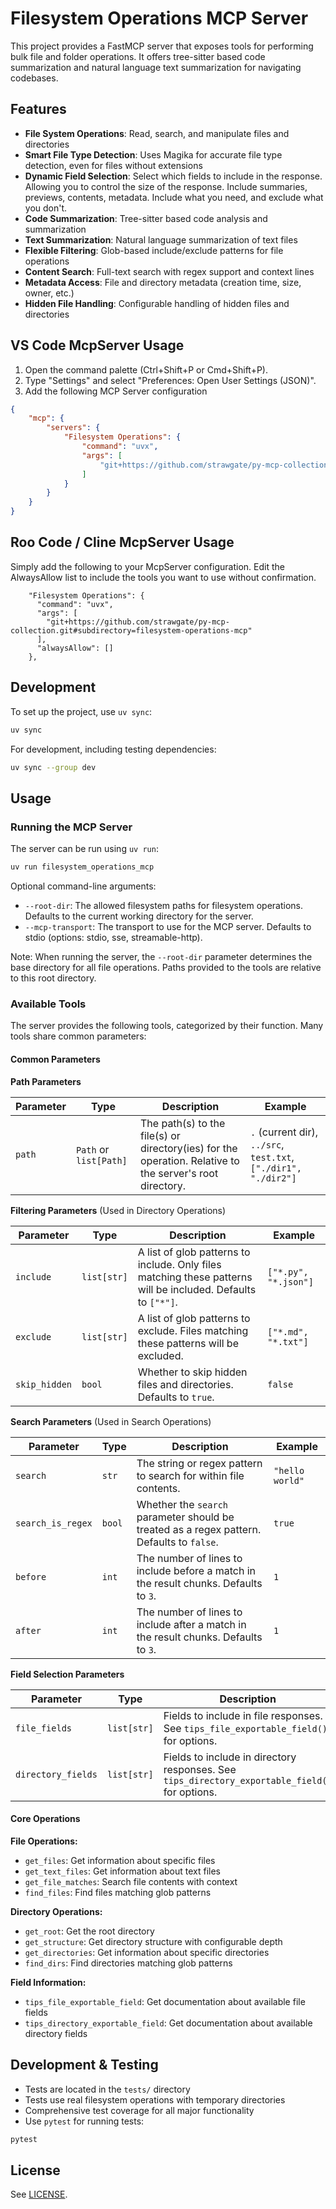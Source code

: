 # Filesystem Operations MCP Server

This project provides a FastMCP server that exposes tools for performing bulk file and folder operations. It offers tree-sitter based code summarization and natural language text summarization for navigating codebases.

## Features

- **File System Operations**: Read, search, and manipulate files and directories
- **Smart File Type Detection**: Uses Magika for accurate file type detection, even for files without extensions
- **Dynamic Field Selection**: Select which fields to include in the response. Allowing you to control the size of the response. Include summaries, previews, contents, metadata. Include what you need, and exclude what you don't.
- **Code Summarization**: Tree-sitter based code analysis and summarization
- **Text Summarization**: Natural language summarization of text files
- **Flexible Filtering**: Glob-based include/exclude patterns for file operations
- **Content Search**: Full-text search with regex support and context lines
- **Metadata Access**: File and directory metadata (creation time, size, owner, etc.)
- **Hidden File Handling**: Configurable handling of hidden files and directories

## VS Code McpServer Usage
1. Open the command palette (Ctrl+Shift+P or Cmd+Shift+P).
2. Type "Settings" and select "Preferences: Open User Settings (JSON)".
3. Add the following MCP Server configuration

```json
{
    "mcp": {
        "servers": {
            "Filesystem Operations": {
                "command": "uvx",
                "args": [
                    "git+https://github.com/strawgate/py-mcp-collection.git#subdirectory=filesystem-operations-mcp",
                ]
            }
        }
    }
}
```

## Roo Code / Cline McpServer Usage
Simply add the following to your McpServer configuration. Edit the AlwaysAllow list to include the tools you want to use without confirmation.

```
    "Filesystem Operations": {
      "command": "uvx",
      "args": [
        "git+https://github.com/strawgate/py-mcp-collection.git#subdirectory=filesystem-operations-mcp"
      ],
      "alwaysAllow": []
    },
```

## Development

To set up the project, use `uv sync`:

```bash
uv sync
```

For development, including testing dependencies:

```bash
uv sync --group dev
```

## Usage

### Running the MCP Server

The server can be run using `uv run`:

```bash
uv run filesystem_operations_mcp
```

Optional command-line arguments:
- `--root-dir`: The allowed filesystem paths for filesystem operations. Defaults to the current working directory for the server.
- `--mcp-transport`: The transport to use for the MCP server. Defaults to stdio (options: stdio, sse, streamable-http).

Note: When running the server, the `--root-dir` parameter determines the base directory for all file operations. Paths provided to the tools are relative to this root directory.

### Available Tools

The server provides the following tools, categorized by their function. Many tools share common parameters:

#### Common Parameters

**Path Parameters**

| Parameter | Type          | Description                                                                 | Example        |
|-----------|---------------|-----------------------------------------------------------------------------|----------------|
| `path`    | `Path` or `list[Path]` | The path(s) to the file(s) or directory(ies) for the operation. Relative to the server's root directory. | `.` (current dir), `../src`, `test.txt`, `["./dir1", "./dir2"]` |

**Filtering Parameters** (Used in Directory Operations)

| Parameter                 | Type          | Description                                                                                                | Example             |
|---------------------------|---------------|------------------------------------------------------------------------------------------------------------|---------------------|
| `include`                 | `list[str]`   | A list of glob patterns to include. Only files matching these patterns will be included. Defaults to `["*"]`. | `["*.py", "*.json"]` |
| `exclude`                 | `list[str]`   | A list of glob patterns to exclude. Files matching these patterns will be excluded.                          | `["*.md", "*.txt"]` |
| `skip_hidden`            | `bool`        | Whether to skip hidden files and directories. Defaults to `true`. | `false`              |

**Search Parameters** (Used in Search Operations)

| Parameter           | Type    | Description                                                                 | Example             |
|---------------------|---------|-----------------------------------------------------------------------------|---------------------|
| `search`            | `str`   | The string or regex pattern to search for within file contents.             | `"hello world"`     |
| `search_is_regex`   | `bool`  | Whether the `search` parameter should be treated as a regex pattern. Defaults to `false`. | `true`              |
| `before`            | `int`   | The number of lines to include before a match in the result chunks. Defaults to `3`. | `1`                 |
| `after`             | `int`   | The number of lines to include after a match in the result chunks. Defaults to `3`.  | `1`                 |

**Field Selection Parameters**

| Parameter           | Type    | Description                                                                 | Example             |
|---------------------|---------|-----------------------------------------------------------------------------|---------------------|
| `file_fields`       | `list[str]` | Fields to include in file responses. See `tips_file_exportable_field()` for options. | `["file_path", "size", "mime_type"]` |
| `directory_fields`  | `list[str]` | Fields to include in directory responses. See `tips_directory_exportable_field()` for options. | `["directory_path", "children_count"]` |

#### Core Operations

**File Operations:**
- `get_files`: Get information about specific files
- `get_text_files`: Get information about text files
- `get_file_matches`: Search file contents with context
- `find_files`: Find files matching glob patterns

**Directory Operations:**
- `get_root`: Get the root directory
- `get_structure`: Get directory structure with configurable depth
- `get_directories`: Get information about specific directories
- `find_dirs`: Find directories matching glob patterns

**Field Information:**
- `tips_file_exportable_field`: Get documentation about available file fields
- `tips_directory_exportable_field`: Get documentation about available directory fields

## Development & Testing

- Tests are located in the `tests/` directory
- Tests use real filesystem operations with temporary directories
- Comprehensive test coverage for all major functionality
- Use `pytest` for running tests:

```bash
pytest
```

## License

See [LICENSE](LICENSE).